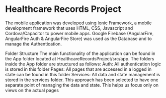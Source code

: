 # Healthcare Records Project
The mobile application was developed using Ionic Framework, a mobile development framework that uses HTML, CSS, Javascript and Cordova/Capacitor to power mobile apps. Google Firebase (AngularFire, AngularFire Auth & AngularFire Store) was used as the Database and to manage the Authentication. 

Folder Structure
The main functionality of the application can be found in the App folder located at HealthcareRecordsProject/src/app. The folders inside the App folder are structured as follows:
Auth: All authentication logic is stored in this folder
Pages: All pages that are accessed in a logged in state can be found in this folder
Services: All data and state management is stored in the services folder. This approach has been selected to have one separate point of managing the data and state. This helps us focus only on views on the actual pages
